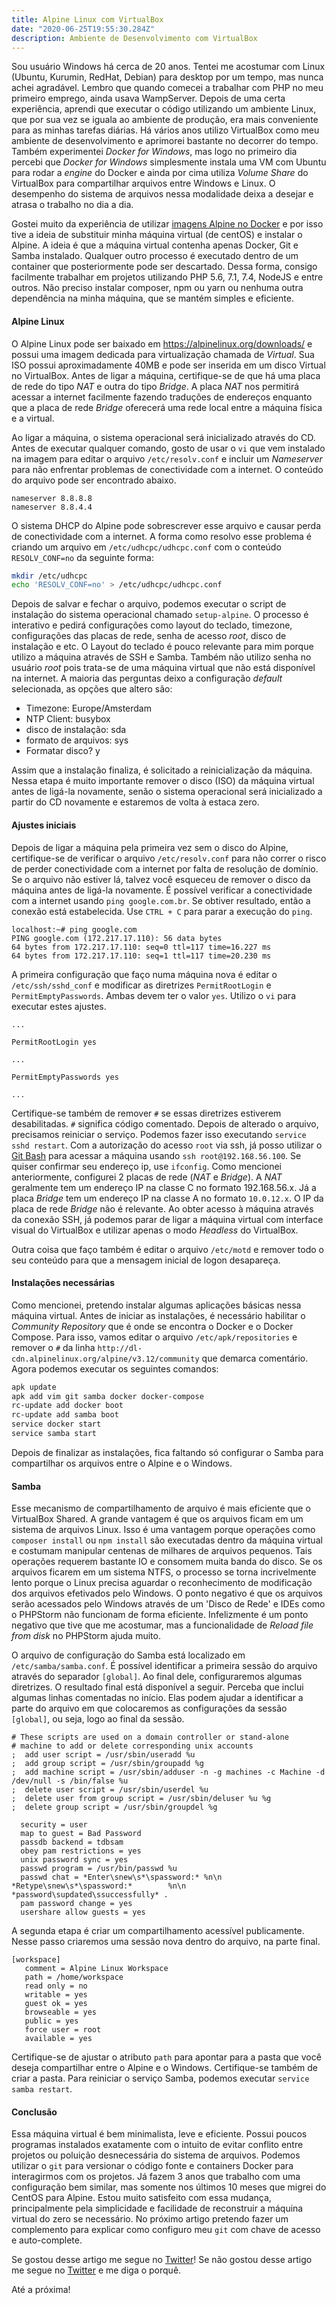 ```yaml
---
title: Alpine Linux com VirtualBox
date: "2020-06-25T19:55:30.284Z"
description: Ambiente de Desenvolvimento com VirtualBox
---
```


Sou usuário Windows há cerca de 20 anos. Tentei me acostumar com Linux (Ubuntu, Kurumin, RedHat, Debian) para
desktop por um tempo, mas nunca achei agradável. Lembro que quando comecei a trabalhar com PHP no meu
primeiro emprego, ainda usava WampServer. Depois de uma certa experiência, aprendi que executar o código
utilizando um ambiente Linux, que por sua vez se iguala ao ambiente de produção, era mais conveniente para as
minhas tarefas diárias. Há vários anos utilizo VirtualBox como meu ambiente de desenvolvimento e aprimorei
bastante no decorrer do tempo. Também experimentei _Docker for Windows_, mas logo no primeiro dia percebi
que _Docker for Windows_ simplesmente instala uma VM com Ubuntu para rodar a _engine_ do Docker e ainda
por cima utiliza _Volume Share_ do VirtualBox para compartilhar arquivos entre Windows e Linux. O desempenho
do sistema de arquivos nessa modalidade deixa a desejar e atrasa o trabalho no dia a dia.

Gostei muito da experiência de utilizar [imagens Alpine no Docker](https://artigos.deleu.dev/alpine-e-docker-multi-build-para-laravel/)
e por isso tive a ideia de substituir minha máquina virtual (de centOS) e instalar o Alpine. A ideia é que a máquina
virtual contenha apenas Docker, Git e Samba instalado. Qualquer outro processo é executado dentro de um container
que posteriormente pode ser descartado. Dessa forma, consigo facilmente trabalhar em projetos utilizando PHP 5.6,
7.1, 7.4, NodeJS e entre outros. Não preciso instalar composer, npm ou yarn ou nenhuma outra dependência na minha
máquina, que se mantém simples e eficiente.

#### Alpine Linux

O Alpine Linux pode ser baixado em https://alpinelinux.org/downloads/ e possui uma imagem dedicada para virtualização
chamada de _Virtual_. Sua ISO possui aproximadamente 40MB e pode ser inserida em um disco Virtual no VirtualBox.
Antes de ligar a máquina, certifique-se de que há uma placa de rede do tipo _NAT_ e outra do tipo _Bridge_. A placa
_NAT_ nos permitirá acessar a internet facilmente fazendo traduções de endereços enquanto que a placa de rede _Bridge_
oferecerá uma rede local entre a máquina física e a virtual.

Ao ligar a máquina, o sistema operacional será inicializado através do CD. Antes de executar qualquer comando, gosto
de usar o `vi` que vem instalado na imagem para editar o arquivo `/etc/resolv.conf` e incluir um _Nameserver_ para
não enfrentar problemas de conectividade com a internet. O conteúdo do arquivo pode ser encontrado abaixo.

```text
nameserver 8.8.8.8
nameserver 8.8.4.4
```

O sistema DHCP do Alpine pode sobrescrever esse arquivo e causar perda de 
conectividade com a internet. A forma como resolvo esse problema é criando
um arquivo em `/etc/udhcpc/udhcpc.conf` com o conteúdo `RESOLV_CONF=no` da 
seguinte forma: 

```bash
mkdir /etc/udhcpc
echo 'RESOLV_CONF=no' > /etc/udhcpc/udhcpc.conf
```  

Depois de salvar e fechar o arquivo, podemos executar o script de instalação do sistema operacional chamado 
`setup-alpine`. O processo é interativo e pedirá configurações como layout do teclado, timezone, configurações
das placas de rede, senha de acesso _root_, disco de instalação e etc. O Layout do teclado é pouco relevante
para mim porque utilizo a máquina através de SSH e Samba. Também não utilizo senha no usuário _root_ pois trata-se
de uma máquina virtual que não está disponível na internet. A maioria das perguntas deixo a configuração _default_
selecionada, as opções que altero são: 

- Timezone: Europe/Amsterdam
- NTP Client: busybox
- disco de instalação: sda
- formato de arquivos: sys
- Formatar disco? y

Assim que a instalação finaliza, é solicitado a reinicialização da máquina. Nessa etapa é muito importante remover
o disco (ISO) da máquina virtual antes de ligá-la novamente, senão o sistema operacional será inicializado a partir
do CD novamente e estaremos de volta à estaca zero.

#### Ajustes iniciais

Depois de ligar a máquina pela primeira vez sem o disco do Alpine, certifique-se de verificar o
arquivo `/etc/resolv.conf` para não correr o risco de perder conectividade com a internet por falta de resolução
de domínio. Se o arquivo não estiver lá, talvez você esqueceu 
de remover o disco da máquina antes de ligá-la novamente. 
É possível verificar a conectividade com a internet usando 
`ping google.com.br`. Se obtiver resultado, então a conexão está estabelecida. 
Use `CTRL + C` para parar a execução do `ping`.

```text
localhost:~# ping google.com
PING google.com (172.217.17.110): 56 data bytes
64 bytes from 172.217.17.110: seq=0 ttl=117 time=16.227 ms
64 bytes from 172.217.17.110: seq=1 ttl=117 time=20.230 ms
``` 

A primeira configuração que faço numa máquina nova é editar o `/etc/ssh/sshd_conf` e modificar as diretrizes 
`PermitRootLogin` e `PermitEmptyPasswords`. Ambas devem ter o valor `yes`. Utilizo o `vi` para executar estes ajustes.

```text
...

PermitRootLogin yes

...

PermitEmptyPasswords yes

...
```

Certifique-se também de remover `#` se essas diretrizes estiverem desabilitadas. `#` significa código comentado.
Depois de alterado o arquivo, precisamos reiniciar o serviço. Podemos fazer
isso executando `service sshd restart`. Com a autorização do 
acesso `root` via ssh, já posso utilizar o [Git Bash](https://git-scm.com/download/win)
para acessar a máquina usando `ssh root@192.168.56.100`. Se quiser confirmar seu endereço ip, use `ifconfig`.
Como mencionei anteriormente, configurei 2 placas de rede (_NAT_ e _Bridge_). A _NAT_ geralmente tem um endereço
IP na classe C no formato 192.168.56.x. Já a placa _Bridge_ tem um endereço IP na classe A no formato `10.0.12.x`.
O IP da placa de rede _Bridge_ não é relevante. Ao obter acesso à máquina através da conexão SSH, já podemos
parar de ligar a máquina virtual com interface visual do VirtualBox e utilizar apenas o modo _Headless_ do VirtualBox.

Outra coisa que faço também é editar o arquivo `/etc/motd` e remover todo o seu conteúdo para que a mensagem inicial
de logon desapareça.

#### Instalações necessárias

Como mencionei, pretendo instalar algumas aplicações básicas nessa máquina virtual. 
Antes de iniciar as instalações, é necessário habilitar o _Community Repository_ que é
onde se encontra o Docker e o Docker Compose. Para isso, vamos editar o arquivo
`/etc/apk/repositories` e remover o `#` da linha `http://dl-cdn.alpinelinux.org/alpine/v3.12/community`
que demarca comentário. Agora podemos executar os seguintes
comandos:

```bash
apk update
apk add vim git samba docker docker-compose
rc-update add docker boot
rc-update add samba boot
service docker start
service samba start
```

Depois de finalizar as instalações, fica faltando só configurar 
o Samba para compartilhar os arquivos entre o Alpine e o Windows.

#### Samba

Esse mecanismo de compartilhamento de arquivo é mais eficiente
que o VirtualBox Shared. A grande vantagem é que os arquivos
ficam em um sistema de arquivos Linux. Isso é uma vantagem
porque operações como `composer install` ou `npm install`
são executadas dentro da máquina virtual e costumam
manipular centenas de milhares de arquivos pequenos.
Tais operações requerem bastante IO e consomem muita banda
do disco. Se os arquivos ficarem em um sistema NTFS, o processo
se torna incrivelmente lento porque o Linux precisa aguardar
o reconhecimento de modificação dos arquivos efetivados pelo
Windows. O ponto negativo é que os arquivos serão acessados
pelo Windows através de um 'Disco de Rede' e IDEs como
o PHPStorm não funcionam de forma eficiente. Infelizmente é
um ponto negativo que tive que me acostumar, mas a funcionalidade
de _Reload file from disk_ no PHPStorm ajuda muito.

O arquivo de configuração do Samba está localizado em `/etc/samba/samba.conf`.
É possível identificar a primeira sessão do arquivo através do 
separador `[global]`. Ao final dele, configuraremos algumas
diretrizes. O resultado final está disponível a seguir.
Perceba que inclui algumas linhas comentadas no início.
Elas podem ajudar a identificar a parte do arquivo em que
colocaremos as configurações da sessão `[global]`, ou seja,
logo ao final da sessão.

```text
# These scripts are used on a domain controller or stand-alone 
# machine to add or delete corresponding unix accounts
;  add user script = /usr/sbin/useradd %u
;  add group script = /usr/sbin/groupadd %g
;  add machine script = /usr/sbin/adduser -n -g machines -c Machine -d /dev/null -s /bin/false %u
;  delete user script = /usr/sbin/userdel %u
;  delete user from group script = /usr/sbin/deluser %u %g
;  delete group script = /usr/sbin/groupdel %g

  security = user
  map to guest = Bad Password
  passdb backend = tdbsam
  obey pam restrictions = yes
  unix password sync = yes
  passwd program = /usr/bin/passwd %u
  passwd chat = *Enter\snew\s*\spassword:* %n\n *Retype\snew\s*\spassword:*        %n\n *password\supdated\ssuccessfully* .
  pam password change = yes
  usershare allow guests = yes
```

A segunda etapa é criar um compartilhamento acessível publicamente.
Nesse passo criaremos uma sessão nova dentro do arquivo, na parte final.

```text
[workspace]
   comment = Alpine Linux Workspace
   path = /home/workspace
   read only = no
   writable = yes
   guest ok = yes
   browseable = yes
   public = yes
   force user = root
   available = yes
```

Certifique-se de ajustar o atributo `path` para apontar para a pasta que
você deseja compartilhar entre o Alpine e o Windows. Certifique-se também
de criar a pasta. Para reiniciar o serviço Samba, podemos executar
`service samba restart`.

#### Conclusão

Essa máquina virtual é bem minimalista, leve e eficiente. Possui poucos programas
instalados exatamente com o intuito de evitar conflito entre projetos ou
poluição desnecessária do sistema de arquivos. Podemos utilizar o `git` para
versionar o código fonte e containers Docker para interagirmos com os projetos.
Já fazem 3 anos que trabalho com uma configuração bem similar, mas somente
nos últimos 10 meses que migrei do CentOS para Alpine. Estou muito satisfeito
com essa mudança, principalmente pela simplicidade e facilidade de reconstruir
a máquina virtual do zero se necessário. No próximo artigo pretendo fazer um
complemento para explicar como configuro meu `git` com chave de acesso e
auto-complete.

Se gostou desse artigo me segue no [Twitter](https://twitter.com/deleugyn)!
Se não gostou desse artigo me segue no [Twitter](https://twitter.com/deleugyn)
e me diga o porquê. 

Até a próxima!

